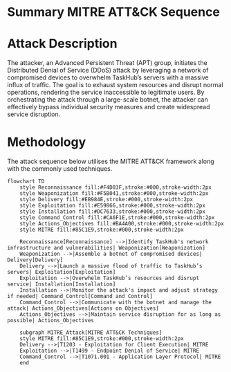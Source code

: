 # Summary MITRE ATT&CK Sequence

# Attack Description

The attacker, an Advanced Persistent Threat (APT) group, initiates the Distributed Denial of Service (DDoS) attack by leveraging a network of compromised devices to overwhelm TaskHub’s servers with a massive influx of traffic. The goal is to exhaust system resources and disrupt normal operations, rendering the service inaccessible to legitimate users. By orchestrating the attack through a large-scale botnet, the attacker can effectively bypass individual security measures and create widespread service disruption.

# Methodology
The attack sequence below utilises the MITRE ATT&CK framework along with the commonly used techniques. 





```mermaid
flowchart TD
    style Reconnaissance fill:#F4D03F,stroke:#000,stroke-width:2px
    style Weaponization fill:#F5B041,stroke:#000,stroke-width:2px
    style Delivery fill:#EB984E,stroke:#000,stroke-width:2px
    style Exploitation fill:#E59866,stroke:#000,stroke-width:2px
    style Installation fill:#DC7633,stroke:#000,stroke-width:2px
    style Command_Control fill:#CA6F1E,stroke:#000,stroke-width:2px
    style Actions_Objectives fill:#BA4A00,stroke:#000,stroke-width:2px
    style MITRE fill:#85C1E9,stroke:#000,stroke-width:2px

    Reconnaissance[Reconnaissance] -->|Identify TaskHub's network infrastructure and vulnerabilities| Weaponization[Weaponization]
    Weaponization -->|Assemble a botnet of compromised devices| Delivery[Delivery]
    Delivery -->|Launch a massive flood of traffic to TaskHub’s servers| Exploitation[Exploitation]
    Exploitation -->|Overwhelm TaskHub’s resources and disrupt service| Installation[Installation]
    Installation -->|Monitor the attack's impact and adjust strategy if needed| Command_Control[Command and Control]
    Command_Control -->|Communicate with the botnet and manage the attack| Actions_Objectives[Actions on Objectives]
    Actions_Objectives -->|Maintain service disruption for as long as possible| Actions_Objectives

    subgraph MITRE_Attack[MITRE ATT&CK Techniques]
    style MITRE fill:#85C1E9,stroke:#000,stroke-width:2px
    Delivery -->|T1203 - Exploitation for Client Execution| MITRE
    Exploitation -->|T1499 - Endpoint Denial of Service| MITRE
    Command_Control -->|T1071.001 - Application Layer Protocol| MITRE
    end


